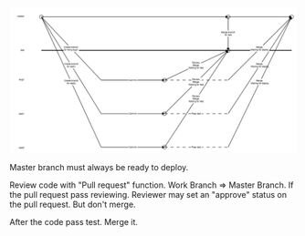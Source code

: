 <img src="./git-flow.png">

Master branch must always be ready to deploy.

Review code with "Pull request" function. Work Branch => Master Branch.
If the pull request pass reviewing.
Reviewer may set an "approve" status on the pull request.
But don't merge.

After the code pass test. Merge it.
